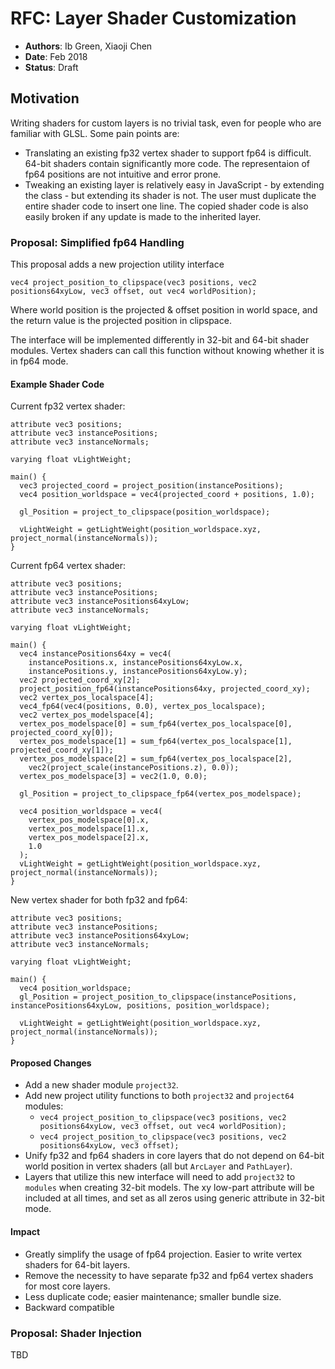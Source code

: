 # RFC: Layer Shader Customization

* **Authors**: Ib Green, Xiaoji Chen
* **Date**: Feb 2018
* **Status**: Draft

## Motivation

Writing shaders for custom layers is no trivial task, even for people who are familiar with GLSL. Some pain points are:
- Translating an existing fp32 vertex shader to support fp64 is difficult. 64-bit shaders contain significantly more code. The representaion of fp64 positions are not intuitive and error prone.
- Tweaking an existing layer is relatively easy in JavaScript - by extending the class - but extending its shader is not. The user must duplicate the entire shader code to insert one line. The copied shader code is also easily broken if any update is made to the inherited layer.

### Proposal: Simplified fp64 Handling

This proposal adds a new projection utility interface
```
vec4 project_position_to_clipspace(vec3 positions, vec2 positions64xyLow, vec3 offset, out vec4 worldPosition);
```
Where world position is the projected & offset position in world space, and the return value is the projected position in clipspace.

The interface will be implemented differently in 32-bit and 64-bit shader modules. Vertex shaders can call this function without knowing whether it is in fp64 mode.

#### Example Shader Code

Current fp32 vertex shader:
```
attribute vec3 positions;
attribute vec3 instancePositions;
attribute vec3 instanceNormals;

varying float vLightWeight;

main() {
  vec3 projected_coord = project_position(instancePositions);
  vec4 position_worldspace = vec4(projected_coord + positions, 1.0);

  gl_Position = project_to_clipspace(position_worldspace);

  vLightWeight = getLightWeight(position_worldspace.xyz, project_normal(instanceNormals));
}
```

Current fp64 vertex shader:
```
attribute vec3 positions;
attribute vec3 instancePositions;
attribute vec3 instancePositions64xyLow;
attribute vec3 instanceNormals;

varying float vLightWeight;

main() {
  vec4 instancePositions64xy = vec4(
    instancePositions.x, instancePositions64xyLow.x,
    instancePositions.y, instancePositions64xyLow.y);
  vec2 projected_coord_xy[2];
  project_position_fp64(instancePositions64xy, projected_coord_xy);
  vec2 vertex_pos_localspace[4];
  vec4_fp64(vec4(positions, 0.0), vertex_pos_localspace);
  vec2 vertex_pos_modelspace[4];
  vertex_pos_modelspace[0] = sum_fp64(vertex_pos_localspace[0], projected_coord_xy[0]);
  vertex_pos_modelspace[1] = sum_fp64(vertex_pos_localspace[1], projected_coord_xy[1]);
  vertex_pos_modelspace[2] = sum_fp64(vertex_pos_localspace[2],
    vec2(project_scale(instancePositions.z), 0.0));
  vertex_pos_modelspace[3] = vec2(1.0, 0.0);

  gl_Position = project_to_clipspace_fp64(vertex_pos_modelspace);

  vec4 position_worldspace = vec4(  
    vertex_pos_modelspace[0].x,
    vertex_pos_modelspace[1].x,  
    vertex_pos_modelspace[2].x,
    1.0
  );
  vLightWeight = getLightWeight(position_worldspace.xyz, project_normal(instanceNormals));
}
```

New vertex shader for both fp32 and fp64:
```
attribute vec3 positions;
attribute vec3 instancePositions;
attribute vec3 instancePositions64xyLow;
attribute vec3 instanceNormals;

varying float vLightWeight;

main() {
  vec4 position_worldspace;
  gl_Position = project_position_to_clipspace(instancePositions, instancePositions64xyLow, positions, position_worldspace);

  vLightWeight = getLightWeight(position_worldspace.xyz, project_normal(instanceNormals));
}
```

#### Proposed Changes
- Add a new shader module `project32`.
- Add new project utility functions to both `project32` and `project64` modules:
  +  `vec4 project_position_to_clipspace(vec3 positions, vec2 positions64xyLow, vec3 offset, out vec4 worldPosition);`
  +  `vec4 project_position_to_clipspace(vec3 positions, vec2 positions64xyLow, vec3 offset);`
- Unify fp32 and fp64 shaders in core layers that do not depend on 64-bit world position in vertex shaders (all but `ArcLayer` and `PathLayer`).
- Layers that utilize this new interface will need to add `project32` to `modules` when creating 32-bit models. The xy low-part attribute will be included at all times, and set as all zeros using generic attribute in 32-bit mode.

#### Impact
- Greatly simplify the usage of fp64 projection. Easier to write vertex shaders for 64-bit layers.
- Remove the necessity to have separate fp32 and fp64 vertex shaders for most core layers.
- Less duplicate code; easier maintenance; smaller bundle size.
- Backward compatible


### Proposal: Shader Injection

TBD
